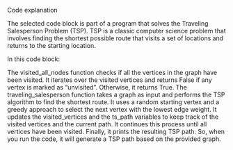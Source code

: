 
Code explanation

The selected code block is part of a program that solves the Traveling Salesperson Problem (TSP). TSP is a classic computer science problem that involves finding the shortest possible route that visits a set of locations and returns to the starting location.

In this code block:

The visited_all_nodes function checks if all the vertices in the graph have been visited. It iterates over the visited vertices and returns False if any vertex is marked as “unvisited”. Otherwise, it returns True.
The traveling_salesperson function takes a graph as input and performs the TSP algorithm to find the shortest route. It uses a random starting vertex and a greedy approach to select the next vertex with the lowest edge weight. It updates the visited_vertices and the ts_path variables to keep track of the visited vertices and the current path. It continues this process until all vertices have been visited.
Finally, it prints the resulting TSP path.
So, when you run the code, it will generate a TSP path based on the provided graph.